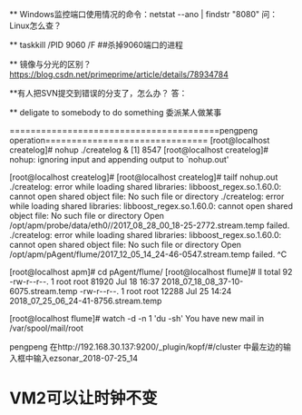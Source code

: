 ** Windows监控端口使用情况的命令：netstat --ano | findstr "8080"   问：Linux怎么查？

** taskkill /PID 9060 /F  ##杀掉9060端口的进程

** 镜像与分光的区别？ https://blog.csdn.net/primeprime/article/details/78934784

**有人把SVN提交到错误的分支了，怎么办？
答：

** deligate to somebody to do something 委派某人做某事

========================================pengpeng operation===============================
[root@localhost createlog]# nohup ./createlog &
[1] 8547
[root@localhost createlog]# nohup: ignoring input and appending output to `nohup.out'

[root@localhost createlog]# 
[root@localhost createlog]# tailf nohup.out 
./createlog: error while loading shared libraries: libboost_regex.so.1.60.0: cannot open shared object file: No such file or directory
./createlog: error while loading shared libraries: libboost_regex.so.1.60.0: cannot open shared object file: No such file or directory
Open /opt/apm/probe/data/eth0//2017_08_28_00_18-25-2772.stream.temp failed.
./createlog: error while loading shared libraries: libboost_regex.so.1.60.0: cannot open shared object file: No such file or directory
Open /opt/apm/pAgent/flume/2017_12_05_14_24-46-0547.stream.temp failed.
^C

[root@localhost apm]# cd pAgent/flume/
[root@localhost flume]# ll
total 92
-rw-r--r--. 1 root root 81920 Jul 18 16:37 2018_07_18_08_37-10-6075.stream.temp
-rw-r--r--. 1 root root 12288 Jul 25 14:24 2018_07_25_06_24-41-8756.stream.temp


[root@localhost flume]# watch -d -n 1 'du -sh'
You have new mail in /var/spool/mail/root

pengpeng 在http://192.168.30.137:9200/_plugin/kopf/#/cluster
中最左边的输入框中输入ezsonar_2018-07-25_14

VM2可以让时钟不变
=======================================================================================================================================
